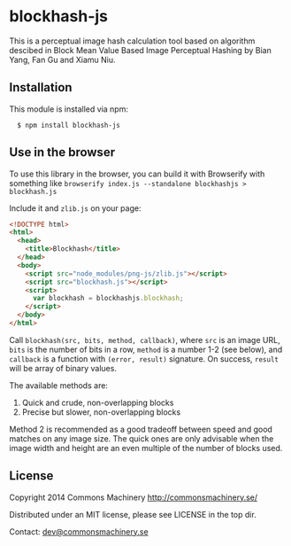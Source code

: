 blockhash-js
============

This is a perceptual image hash calculation tool based on algorithm descibed in
Block Mean Value Based Image Perceptual Hashing by Bian Yang, Fan Gu and Xiamu Niu.

Installation
-----

This module is installed via npm:

```
  $ npm install blockhash-js
```

Use in the browser
-----
To use this library in the browser, you can build it with Browserify
with something like `browserify index.js --standalone blockhashjs >
blockhash.js`

Include it and `zlib.js` on your page:
```html
<!DOCTYPE html>
<html>
  <head>
    <title>Blockhash</title>
  </head>
  <body>
    <script src="node_modules/png-js/zlib.js"></script>
    <script src="blockhash.js"></script>
    <script>
      var blockhash = blockhashjs.blockhash;
    </script>
  </body>
</html>
```

Call `blockhash(src, bits, method, callback)`, where
`src` is an image URL, `bits` is the number of bits in a row, `method`
is a number 1-2 (see below), and `callback` is a function with
`(error, result)` signature.  On success, `result` will be array of
binary values.

The available methods are:

1. Quick and crude, non-overlapping blocks
2. Precise but slower, non-overlapping blocks

Method 2 is recommended as a good tradeoff between speed and good
matches on any image size.  The quick ones are only advisable when the
image width and height are an even multiple of the number of blocks
used.

License
-------

Copyright 2014 Commons Machinery http://commonsmachinery.se/

Distributed under an MIT license, please see LICENSE in the top dir.

Contact: dev@commonsmachinery.se

